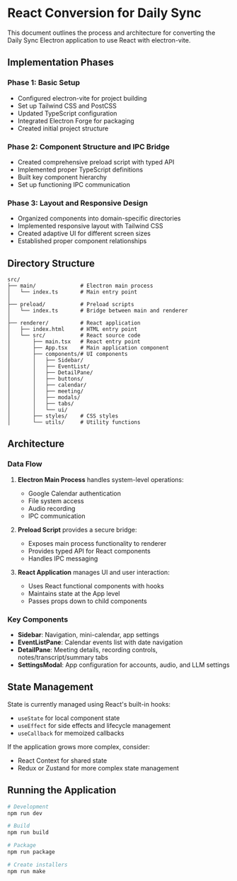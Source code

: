 # React Conversion for Daily Sync

This document outlines the process and architecture for converting the Daily Sync Electron application to use React with electron-vite.

## Implementation Phases

### Phase 1: Basic Setup

- Configured electron-vite for project building
- Set up Tailwind CSS and PostCSS
- Updated TypeScript configuration
- Integrated Electron Forge for packaging
- Created initial project structure

### Phase 2: Component Structure and IPC Bridge

- Created comprehensive preload script with typed API
- Implemented proper TypeScript definitions
- Built key component hierarchy
- Set up functioning IPC communication

### Phase 3: Layout and Responsive Design

- Organized components into domain-specific directories
- Implemented responsive layout with Tailwind CSS
- Created adaptive UI for different screen sizes
- Established proper component relationships

## Directory Structure

```
src/
├── main/              # Electron main process
│   └── index.ts       # Main entry point
│
├── preload/           # Preload scripts
│   └── index.ts       # Bridge between main and renderer
│
├── renderer/          # React application
│   ├── index.html     # HTML entry point
│   └── src/           # React source code
│       ├── main.tsx   # React entry point
│       ├── App.tsx    # Main application component
│       ├── components/# UI components
│       │   ├── Sidebar/
│       │   ├── EventList/
│       │   ├── DetailPane/
│       │   ├── buttons/
│       │   ├── calendar/
│       │   ├── meeting/
│       │   ├── modals/
│       │   ├── tabs/
│       │   └── ui/
│       ├── styles/    # CSS styles
│       └── utils/     # Utility functions
```

## Architecture

### Data Flow

1. **Electron Main Process** handles system-level operations:
   - Google Calendar authentication
   - File system access
   - Audio recording
   - IPC communication

2. **Preload Script** provides a secure bridge:
   - Exposes main process functionality to renderer
   - Provides typed API for React components
   - Handles IPC messaging

3. **React Application** manages UI and user interaction:
   - Uses React functional components with hooks
   - Maintains state at the App level
   - Passes props down to child components

### Key Components

- **Sidebar**: Navigation, mini-calendar, app settings
- **EventListPane**: Calendar events list with date navigation
- **DetailPane**: Meeting details, recording controls, notes/transcript/summary tabs
- **SettingsModal**: App configuration for accounts, audio, and LLM settings

## State Management

State is currently managed using React's built-in hooks:

- `useState` for local component state
- `useEffect` for side effects and lifecycle management
- `useCallback` for memoized callbacks

If the application grows more complex, consider:
- React Context for shared state
- Redux or Zustand for more complex state management

## Running the Application

```bash
# Development
npm run dev

# Build
npm run build

# Package
npm run package

# Create installers
npm run make
```